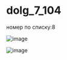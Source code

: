 # dolg_7_104
номер по списку:8

![image](https://user-images.githubusercontent.com/114358972/213382975-abf9dd86-4caa-4229-9161-a9d93485a42a.png)

![image](https://user-images.githubusercontent.com/114358972/213383167-b3b01a09-7968-44e7-8629-102ddd5a5d56.png)
